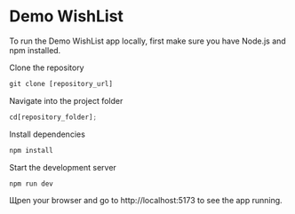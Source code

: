 # Demo WishList

To run the Demo WishList app locally, first make sure you have Node.js and npm installed.

Сlone the repository

```js
git clone [repository_url]
```

Navigate into the project folder

```js
cd[repository_folder];
```

Install dependencies

```js
npm install
```

Start the development server

```js
npm run dev
```

Щpen your browser and go to http://localhost:5173 to see the app running.
